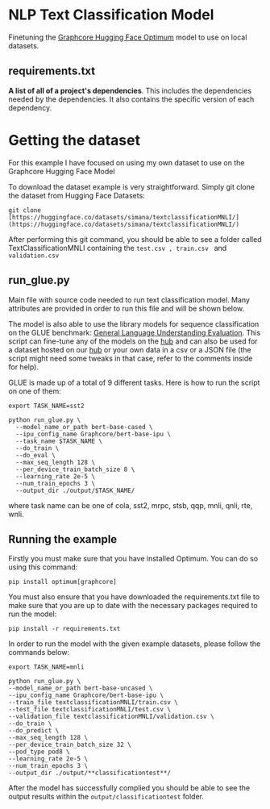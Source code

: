 <!---
Copyright 2020 The HuggingFace Team. All rights reserved.

Licensed under the Apache License, Version 2.0 (the "License");
you may not use this file except in compliance with the License.
You may obtain a copy of the License at

    http://www.apache.org/licenses/LICENSE-2.0

Unless required by applicable law or agreed to in writing, software
distributed under the License is distributed on an "AS IS" BASIS,
WITHOUT WARRANTIES OR CONDITIONS OF ANY KIND, either express or implied.
See the License for the specific language governing permissions and
limitations under the License.
-->

# NLP Text Classification Model

Finetuning the [Graphcore Hugging Face Optimum](https://github.com/huggingface/optimum-graphcore) model to use on local datasets.

## requirements.txt

 **A list of all of a project's dependencies**. This includes the dependencies needed by the dependencies. It also contains the specific version of each dependency.
 
# Getting the dataset

For this example I have focused on using my own dataset to use on the Graphcore Hugging Face Model

To download the dataset example is very straightforward. 
Simply git clone the dataset from Hugging Face Datasets:

    git clone [https://huggingface.co/datasets/simana/textclassificationMNLI/](https://huggingface.co/datasets/simana/textclassificationMNLI/)

After performing this git command, you should be able to see a folder called TextClassificationMNLI containing the `test.csv , train.csv ` and ` validation.csv`



## run_glue.py

Main file with source code needed to run text classification model. Many attributes are provided in order to run this file and will be shown below.

The model is also able to use the library models for sequence classification on the GLUE benchmark:  [General Language Understanding Evaluation](https://gluebenchmark.com/). This script can fine-tune any of the models on the  [hub](https://huggingface.co/models)  and can also be used for a dataset hosted on our  [hub](https://huggingface.co/datasets)  or your own data in a csv or a JSON file (the script might need some tweaks in that case, refer to the comments inside for help).

GLUE is made up of a total of 9 different tasks. Here is how to run the script on one of them:

    export TASK_NAME=sst2
    
    python run_glue.py \
      --model_name_or_path bert-base-cased \
      --ipu_config_name Graphcore/bert-base-ipu \
      --task_name $TASK_NAME \
      --do_train \
      --do_eval \
      --max_seq_length 128 \
      --per_device_train_batch_size 8 \
      --learning_rate 2e-5 \
      --num_train_epochs 3 \
      --output_dir ./output/$TASK_NAME/

where task name can be one of cola, sst2, mrpc, stsb, qqp, mnli, qnli, rte, wnli.


## Running the example 

Firstly you must make sure that you have installed Optimum.  You can do so using this command:

    pip install optimum[graphcore]

You must also ensure that you have downloaded the requirements.txt file to make sure that you are up to date with the necessary packages required to run the model:

    pip install -r requirements.txt

In order to run the model with the given example datasets, please follow the commands below:

    export TASK_NAME=mnli
    
    python run_glue.py \
    --model_name_or_path bert-base-uncased \
    --ipu_config_name Graphcore/bert-base-ipu \
    --train_file textclassificationMNLI/train.csv \
    --test_file textclassificationMNLI/test.csv \
    --validation_file textclassificationMNLI/validation.csv \
    --do_train \
    --do_predict \
    --max_seq_length 128 \
    --per_device_train_batch_size 32 \
    --pod_type pod8 \
    --learning_rate 2e-5 \
    --num_train_epochs 3 \
    --output_dir ./output/**classificationtest**/

After the model has successfully complied you should be able to see the output results within the `output/classificationtest` folder.
